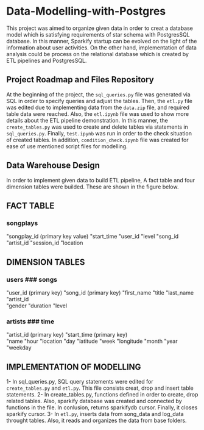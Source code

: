# Data-Modelling-with-Postgres

This project was aimed to organize given data in order to creat a database model which is satisfying requirements of star schema with PostgresSQL database. In this manner, Sparkify startup can be evolved on the light of the information about user activities. On the other hand, implementation of data analysis could be process on the relational database which is created by ETL pipelines and PostgresSQL.


## Project Roadmap and Files Repository

At the beginning of the project, the `sql_queries.py` file was generated via SQL in order to specify queries and adjust the tables. Then, the `etl.py` file was edited due to implementing data from the `data.zip` file, and required table data were reached. Also, the `etl.ipynb` file was used to show more details about the ETL pipeline demonstration. In this manner, the `create_tables.py` was used to create and delete tables via statements in `sql_queries.py`. Finally, `test.ipynb` was run in order to the check situation of created tables. In addition, `condition_check.ipynb` file was created for ease of use mentioned script files for modelling.


## Data Warehouse Design

In order to implement given data to build ETL pipeline, A fact table and four dimension tables were builded. These are shown in the figure below.


## FACT TABLE

### songplays
"songplay_id (primary key value)
"start_time
"user_id
"level
"song_id
"artist_id
"session_id
"location


## DIMENSION TABLES

### users                     ### songs                
"user_id (primary key)        "song_id (primary key)
"first_name                   "title
"last_name                    "artist_id  
"gender                       "duration 
"level

### artists                   ### time
"artist_id (primary key)      "start_time (primary key)  
"name                         "hour
"location                     "day
"latitude                     "week
"longitude                    "month
                              "year
                              "weekday


## IMPLEMENTATION OF MODELLING

1- In sql_queries.py, SQL query statements were edited for `create_tables.py` and `etl.py`. This file consists creat, drop and insert table statements.
2- In create_tables.py, functions defined in order to create, drop related tables. Also, sparkify database was created and connected by functions in the file. In conlusion, returns sparkifydb cursor. Finally, it closes sparkify cursor.
3- In `etl.py`, inserts data from song_data and log_data throught tables. Also, it reads and organizes the data from base folders.
